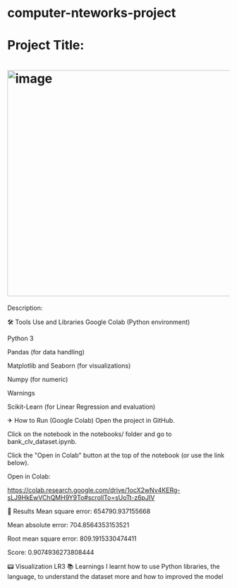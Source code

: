 # computer-nteworks-project

# Project Title:


# <img width="512" height="512" alt="image" src="https://github.com/user-attachments/assets/fd14a2c9-086c-4cc6-9341-50b5b036cf0b" />
 Description:



🛠 Tools Use and Libraries
Google Colab (Python environment)

Python 3

Pandas (for data handling)

Matplotlib and Seaborn (for visualizations)

Numpy (for numeric)

Warnings

Scikit-Learn (for Linear Regression and evaluation)

✈ How to Run (Google Colab)
Open the project in GitHub.

Click on the notebook in the notebooks/ folder and go to bank_clv_dataset.ipynb.

Click the "Open in Colab" button at the top of the notebook (or use the link below).

Open in Colab:

https://colab.research.google.com/drive/1ocX2wNv4KERg-sLJ9HkEwVChQMH9Y9To#scrollTo=sUoTt-z6pJIV

🔎 Results
Mean square error: 654790.937155668

Mean absolute error: 704.8564353153521

Root mean square error: 809.1915330474411

Score: 0.9074936273808444

📟 Visualization
LR3
📚 Learnings
I learnt how to use Python libraries, the language, to understand the dataset more and how to improved the model

